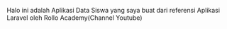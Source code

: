 Halo ini adalah Aplikasi Data Siswa yang saya buat dari referensi Aplikasi Laravel oleh Rollo Academy(Channel Youtube)
